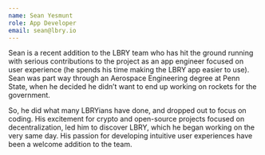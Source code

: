 ```yaml
---
name: Sean Yesmunt
role: App Developer
email: sean@lbry.io
---
```

Sean is a recent addition to the LBRY team who has hit the ground running with serious contributions to the project as an app engineer focused on user experience (he spends his time making the LBRY app easier to use). Sean was part way through an Aerospace Engineering degree at Penn State, when he decided he didn’t want to end up working on rockets for the government.

So, he did what many LBRYians have done, and dropped out to focus on coding. His excitement for crypto and open-source projects focused on decentralization, led him to discover LBRY, which he began working on the very same day. His passion for developing intuitive user experiences have been a welcome addition to the team. 
